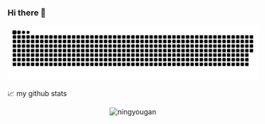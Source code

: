 ### Hi there 👋

<!--
**ningyougan/ningyougan** is a ✨ _special_ ✨ repository because its `README.md` (this file) appears on your GitHub profile.

Here are some ideas to get you started:

- 🔭 I’m currently working on ...
- 🌱 I’m currently learning ...
- 👯 I’m looking to collaborate on ...
- 🤔 I’m looking for help with ...
- 💬 Ask me about ...
- 📫 How to reach me: ...
- 😄 Pronouns: ...
- ⚡ Fun fact: ...
-->
<picture>
  <source media="(prefers-color-scheme: dark)" srcset="https://raw.githubusercontent.com/ningyougan/ningyougan/output/github-contribution-grid-snake-dark.svg">
  <source media="(prefers-color-scheme: light)" srcset="https://raw.githubusercontent.com/ningyougan/ningyougan/output/github-contribution-grid-snake.svg">
  <img alt="github contribution grid snake animation" src="https://raw.githubusercontent.com/ningyougan/ningyougan/output/github-contribution-grid-snake.svg">
</picture>

📈 my github stats

<p align="center"> <img src="https://github-readme-stats.vercel.app/api?username=ningyougan&show_icons=true&theme=gotham" alt="ningyougan" />
